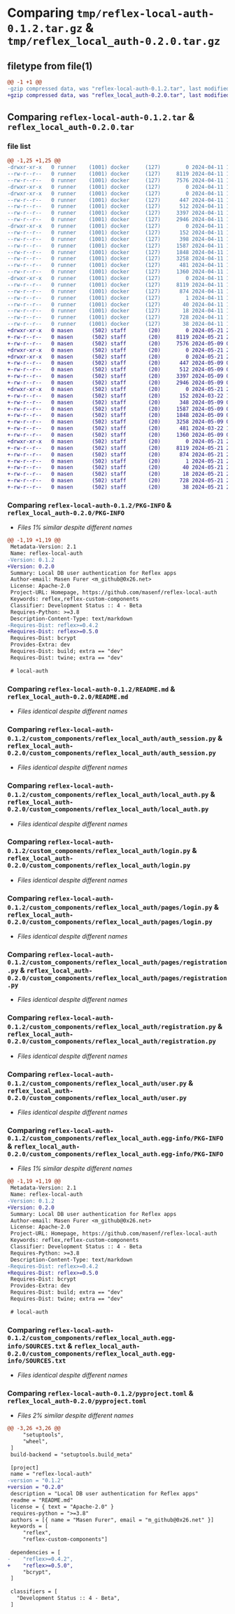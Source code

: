 # Comparing `tmp/reflex-local-auth-0.1.2.tar.gz` & `tmp/reflex_local_auth-0.2.0.tar.gz`

## filetype from file(1)

```diff
@@ -1 +1 @@
-gzip compressed data, was "reflex-local-auth-0.1.2.tar", last modified: Thu Apr 11 13:59:23 2024, max compression
+gzip compressed data, was "reflex_local_auth-0.2.0.tar", last modified: Tue May 21 23:04:03 2024, max compression
```

## Comparing `reflex-local-auth-0.1.2.tar` & `reflex_local_auth-0.2.0.tar`

### file list

```diff
@@ -1,25 +1,25 @@
-drwxr-xr-x   0 runner    (1001) docker     (127)        0 2024-04-11 13:59:23.182590 reflex-local-auth-0.1.2/
--rw-r--r--   0 runner    (1001) docker     (127)     8119 2024-04-11 13:59:23.182590 reflex-local-auth-0.1.2/PKG-INFO
--rw-r--r--   0 runner    (1001) docker     (127)     7576 2024-04-11 13:58:41.000000 reflex-local-auth-0.1.2/README.md
-drwxr-xr-x   0 runner    (1001) docker     (127)        0 2024-04-11 13:59:23.178590 reflex-local-auth-0.1.2/custom_components/
-drwxr-xr-x   0 runner    (1001) docker     (127)        0 2024-04-11 13:59:23.178590 reflex-local-auth-0.1.2/custom_components/reflex_local_auth/
--rw-r--r--   0 runner    (1001) docker     (127)      447 2024-04-11 13:58:41.000000 reflex-local-auth-0.1.2/custom_components/reflex_local_auth/__init__.py
--rw-r--r--   0 runner    (1001) docker     (127)      512 2024-04-11 13:58:41.000000 reflex-local-auth-0.1.2/custom_components/reflex_local_auth/auth_session.py
--rw-r--r--   0 runner    (1001) docker     (127)     3397 2024-04-11 13:58:41.000000 reflex-local-auth-0.1.2/custom_components/reflex_local_auth/local_auth.py
--rw-r--r--   0 runner    (1001) docker     (127)     2946 2024-04-11 13:58:41.000000 reflex-local-auth-0.1.2/custom_components/reflex_local_auth/login.py
-drwxr-xr-x   0 runner    (1001) docker     (127)        0 2024-04-11 13:59:23.182590 reflex-local-auth-0.1.2/custom_components/reflex_local_auth/pages/
--rw-r--r--   0 runner    (1001) docker     (127)      152 2024-04-11 13:58:41.000000 reflex-local-auth-0.1.2/custom_components/reflex_local_auth/pages/__init__.py
--rw-r--r--   0 runner    (1001) docker     (127)      398 2024-04-11 13:58:41.000000 reflex-local-auth-0.1.2/custom_components/reflex_local_auth/pages/components.py
--rw-r--r--   0 runner    (1001) docker     (127)     1587 2024-04-11 13:58:41.000000 reflex-local-auth-0.1.2/custom_components/reflex_local_auth/pages/login.py
--rw-r--r--   0 runner    (1001) docker     (127)     1848 2024-04-11 13:58:41.000000 reflex-local-auth-0.1.2/custom_components/reflex_local_auth/pages/registration.py
--rw-r--r--   0 runner    (1001) docker     (127)     3258 2024-04-11 13:58:41.000000 reflex-local-auth-0.1.2/custom_components/reflex_local_auth/registration.py
--rw-r--r--   0 runner    (1001) docker     (127)      481 2024-04-11 13:58:41.000000 reflex-local-auth-0.1.2/custom_components/reflex_local_auth/routes.py
--rw-r--r--   0 runner    (1001) docker     (127)     1360 2024-04-11 13:58:41.000000 reflex-local-auth-0.1.2/custom_components/reflex_local_auth/user.py
-drwxr-xr-x   0 runner    (1001) docker     (127)        0 2024-04-11 13:59:23.182590 reflex-local-auth-0.1.2/custom_components/reflex_local_auth.egg-info/
--rw-r--r--   0 runner    (1001) docker     (127)     8119 2024-04-11 13:59:23.000000 reflex-local-auth-0.1.2/custom_components/reflex_local_auth.egg-info/PKG-INFO
--rw-r--r--   0 runner    (1001) docker     (127)      874 2024-04-11 13:59:23.000000 reflex-local-auth-0.1.2/custom_components/reflex_local_auth.egg-info/SOURCES.txt
--rw-r--r--   0 runner    (1001) docker     (127)        1 2024-04-11 13:59:23.000000 reflex-local-auth-0.1.2/custom_components/reflex_local_auth.egg-info/dependency_links.txt
--rw-r--r--   0 runner    (1001) docker     (127)       40 2024-04-11 13:59:23.000000 reflex-local-auth-0.1.2/custom_components/reflex_local_auth.egg-info/requires.txt
--rw-r--r--   0 runner    (1001) docker     (127)       18 2024-04-11 13:59:23.000000 reflex-local-auth-0.1.2/custom_components/reflex_local_auth.egg-info/top_level.txt
--rw-r--r--   0 runner    (1001) docker     (127)      728 2024-04-11 13:58:41.000000 reflex-local-auth-0.1.2/pyproject.toml
--rw-r--r--   0 runner    (1001) docker     (127)       38 2024-04-11 13:59:23.182590 reflex-local-auth-0.1.2/setup.cfg
+drwxr-xr-x   0 masen      (502) staff       (20)        0 2024-05-21 23:04:03.566234 reflex_local_auth-0.2.0/
+-rw-r--r--   0 masen      (502) staff       (20)     8119 2024-05-21 23:04:03.566054 reflex_local_auth-0.2.0/PKG-INFO
+-rw-r--r--   0 masen      (502) staff       (20)     7576 2024-05-09 02:46:02.000000 reflex_local_auth-0.2.0/README.md
+drwxr-xr-x   0 masen      (502) staff       (20)        0 2024-05-21 23:04:03.562128 reflex_local_auth-0.2.0/custom_components/
+drwxr-xr-x   0 masen      (502) staff       (20)        0 2024-05-21 23:04:03.564135 reflex_local_auth-0.2.0/custom_components/reflex_local_auth/
+-rw-r--r--   0 masen      (502) staff       (20)      447 2024-05-09 02:46:02.000000 reflex_local_auth-0.2.0/custom_components/reflex_local_auth/__init__.py
+-rw-r--r--   0 masen      (502) staff       (20)      512 2024-05-09 02:46:02.000000 reflex_local_auth-0.2.0/custom_components/reflex_local_auth/auth_session.py
+-rw-r--r--   0 masen      (502) staff       (20)     3397 2024-05-09 02:46:02.000000 reflex_local_auth-0.2.0/custom_components/reflex_local_auth/local_auth.py
+-rw-r--r--   0 masen      (502) staff       (20)     2946 2024-05-09 02:46:02.000000 reflex_local_auth-0.2.0/custom_components/reflex_local_auth/login.py
+drwxr-xr-x   0 masen      (502) staff       (20)        0 2024-05-21 23:04:03.565554 reflex_local_auth-0.2.0/custom_components/reflex_local_auth/pages/
+-rw-r--r--   0 masen      (502) staff       (20)      152 2024-03-22 12:09:53.000000 reflex_local_auth-0.2.0/custom_components/reflex_local_auth/pages/__init__.py
+-rw-r--r--   0 masen      (502) staff       (20)      348 2024-05-09 02:45:36.000000 reflex_local_auth-0.2.0/custom_components/reflex_local_auth/pages/components.py
+-rw-r--r--   0 masen      (502) staff       (20)     1587 2024-05-09 02:46:02.000000 reflex_local_auth-0.2.0/custom_components/reflex_local_auth/pages/login.py
+-rw-r--r--   0 masen      (502) staff       (20)     1848 2024-05-09 02:46:02.000000 reflex_local_auth-0.2.0/custom_components/reflex_local_auth/pages/registration.py
+-rw-r--r--   0 masen      (502) staff       (20)     3258 2024-05-09 02:46:02.000000 reflex_local_auth-0.2.0/custom_components/reflex_local_auth/registration.py
+-rw-r--r--   0 masen      (502) staff       (20)      481 2024-03-22 12:15:18.000000 reflex_local_auth-0.2.0/custom_components/reflex_local_auth/routes.py
+-rw-r--r--   0 masen      (502) staff       (20)     1360 2024-05-09 02:46:02.000000 reflex_local_auth-0.2.0/custom_components/reflex_local_auth/user.py
+drwxr-xr-x   0 masen      (502) staff       (20)        0 2024-05-21 23:04:03.565727 reflex_local_auth-0.2.0/custom_components/reflex_local_auth.egg-info/
+-rw-r--r--   0 masen      (502) staff       (20)     8119 2024-05-21 23:04:03.000000 reflex_local_auth-0.2.0/custom_components/reflex_local_auth.egg-info/PKG-INFO
+-rw-r--r--   0 masen      (502) staff       (20)      874 2024-05-21 23:04:03.000000 reflex_local_auth-0.2.0/custom_components/reflex_local_auth.egg-info/SOURCES.txt
+-rw-r--r--   0 masen      (502) staff       (20)        1 2024-05-21 23:04:03.000000 reflex_local_auth-0.2.0/custom_components/reflex_local_auth.egg-info/dependency_links.txt
+-rw-r--r--   0 masen      (502) staff       (20)       40 2024-05-21 23:04:03.000000 reflex_local_auth-0.2.0/custom_components/reflex_local_auth.egg-info/requires.txt
+-rw-r--r--   0 masen      (502) staff       (20)       18 2024-05-21 23:04:03.000000 reflex_local_auth-0.2.0/custom_components/reflex_local_auth.egg-info/top_level.txt
+-rw-r--r--   0 masen      (502) staff       (20)      728 2024-05-21 23:00:50.000000 reflex_local_auth-0.2.0/pyproject.toml
+-rw-r--r--   0 masen      (502) staff       (20)       38 2024-05-21 23:04:03.566267 reflex_local_auth-0.2.0/setup.cfg
```

### Comparing `reflex-local-auth-0.1.2/PKG-INFO` & `reflex_local_auth-0.2.0/PKG-INFO`

 * *Files 1% similar despite different names*

```diff
@@ -1,19 +1,19 @@
 Metadata-Version: 2.1
 Name: reflex-local-auth
-Version: 0.1.2
+Version: 0.2.0
 Summary: Local DB user authentication for Reflex apps
 Author-email: Masen Furer <m_github@0x26.net>
 License: Apache-2.0
 Project-URL: Homepage, https://github.com/masenf/reflex-local-auth
 Keywords: reflex,reflex-custom-components
 Classifier: Development Status :: 4 - Beta
 Requires-Python: >=3.8
 Description-Content-Type: text/markdown
-Requires-Dist: reflex>=0.4.2
+Requires-Dist: reflex>=0.5.0
 Requires-Dist: bcrypt
 Provides-Extra: dev
 Requires-Dist: build; extra == "dev"
 Requires-Dist: twine; extra == "dev"
 
 # local-auth
```

### Comparing `reflex-local-auth-0.1.2/README.md` & `reflex_local_auth-0.2.0/README.md`

 * *Files identical despite different names*

### Comparing `reflex-local-auth-0.1.2/custom_components/reflex_local_auth/auth_session.py` & `reflex_local_auth-0.2.0/custom_components/reflex_local_auth/auth_session.py`

 * *Files identical despite different names*

### Comparing `reflex-local-auth-0.1.2/custom_components/reflex_local_auth/local_auth.py` & `reflex_local_auth-0.2.0/custom_components/reflex_local_auth/local_auth.py`

 * *Files identical despite different names*

### Comparing `reflex-local-auth-0.1.2/custom_components/reflex_local_auth/login.py` & `reflex_local_auth-0.2.0/custom_components/reflex_local_auth/login.py`

 * *Files identical despite different names*

### Comparing `reflex-local-auth-0.1.2/custom_components/reflex_local_auth/pages/login.py` & `reflex_local_auth-0.2.0/custom_components/reflex_local_auth/pages/login.py`

 * *Files identical despite different names*

### Comparing `reflex-local-auth-0.1.2/custom_components/reflex_local_auth/pages/registration.py` & `reflex_local_auth-0.2.0/custom_components/reflex_local_auth/pages/registration.py`

 * *Files identical despite different names*

### Comparing `reflex-local-auth-0.1.2/custom_components/reflex_local_auth/registration.py` & `reflex_local_auth-0.2.0/custom_components/reflex_local_auth/registration.py`

 * *Files identical despite different names*

### Comparing `reflex-local-auth-0.1.2/custom_components/reflex_local_auth/user.py` & `reflex_local_auth-0.2.0/custom_components/reflex_local_auth/user.py`

 * *Files identical despite different names*

### Comparing `reflex-local-auth-0.1.2/custom_components/reflex_local_auth.egg-info/PKG-INFO` & `reflex_local_auth-0.2.0/custom_components/reflex_local_auth.egg-info/PKG-INFO`

 * *Files 1% similar despite different names*

```diff
@@ -1,19 +1,19 @@
 Metadata-Version: 2.1
 Name: reflex-local-auth
-Version: 0.1.2
+Version: 0.2.0
 Summary: Local DB user authentication for Reflex apps
 Author-email: Masen Furer <m_github@0x26.net>
 License: Apache-2.0
 Project-URL: Homepage, https://github.com/masenf/reflex-local-auth
 Keywords: reflex,reflex-custom-components
 Classifier: Development Status :: 4 - Beta
 Requires-Python: >=3.8
 Description-Content-Type: text/markdown
-Requires-Dist: reflex>=0.4.2
+Requires-Dist: reflex>=0.5.0
 Requires-Dist: bcrypt
 Provides-Extra: dev
 Requires-Dist: build; extra == "dev"
 Requires-Dist: twine; extra == "dev"
 
 # local-auth
```

### Comparing `reflex-local-auth-0.1.2/custom_components/reflex_local_auth.egg-info/SOURCES.txt` & `reflex_local_auth-0.2.0/custom_components/reflex_local_auth.egg-info/SOURCES.txt`

 * *Files identical despite different names*

### Comparing `reflex-local-auth-0.1.2/pyproject.toml` & `reflex_local_auth-0.2.0/pyproject.toml`

 * *Files 2% similar despite different names*

```diff
@@ -3,26 +3,26 @@
     "setuptools",
     "wheel",
 ]
 build-backend = "setuptools.build_meta"
 
 [project]
 name = "reflex-local-auth"
-version = "0.1.2"
+version = "0.2.0"
 description = "Local DB user authentication for Reflex apps"
 readme = "README.md"
 license = { text = "Apache-2.0" }
 requires-python = ">=3.8"
 authors = [{ name = "Masen Furer", email = "m_github@0x26.net" }]
 keywords = [
     "reflex",
     "reflex-custom-components"]
 
 dependencies = [
-    "reflex>=0.4.2",
+    "reflex>=0.5.0",
     "bcrypt",
 ]
 
 classifiers = [
   "Development Status :: 4 - Beta",
 ]
```

